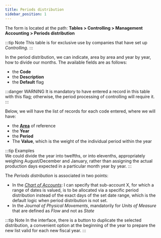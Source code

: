 ```yaml
---
title: Periods distribution
sidebar_position: 1
---
```


The form is located at the path: **Tables > Controlling > Management Accounting > Periods distribution**

:::tip Note
This table is for exclusive use by companies that have set up *Controlling*.
:::

In the period distribution, we can indicate, area by area and year by year, how to divide our months. The available fields are as follows:

- the **Code**
- the **Description**
- the **Default** flag

:::danger WARNING
It is mandatory to have entered a record in this table with this flag; otherwise, the period processing of controlling will require it.
:::

Below, we will have the list of records for each code entered, where we will have:
- the [**Area**](/docs/controlling/controlling-parametrization/controlling-specific-settings/area-types-areas) of reference
- the **Year** 
- the **Period**
- The **Value**, which is the weight of the individual period within the year

:::tip Examples  
We could divide the year into twelfths, or into elevenths, appropriately weighing August/December and January, rather than assigning the actual production days expected in a particular month year by year.
:::

The *Periods distribution* is associated in two points:  
- In the [*Chart of Accounts*](/docs/erp-home/registers/accounting/analytic-chart-of-accounts): I can specify that sub-account X, for which a range of dates is valued, is to be allocated via a specific period distribution instead of the exact days of the set date range, which is the default logic when period distribution is not set.
- In the *Journal of Physical Movements*, mandatorily for *Units of Measure* that are defined as *Flow* and not as *State*


:::tip Note
In the interface, there is a button to duplicate the selected distribution, a convenient option at the beginning of the year to prepare the new list valid for each new fiscal year.
:::